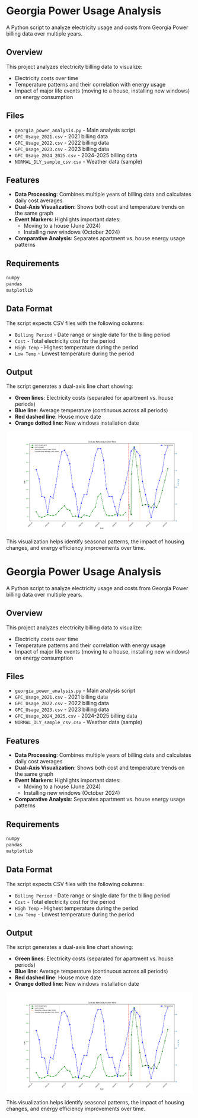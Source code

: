 
# Georgia Power Usage Analysis

A Python script to analyze electricity usage and costs from Georgia Power billing data over multiple years.

## Overview

This project analyzes electricity billing data to visualize:
- Electricity costs over time
- Temperature patterns and their correlation with energy usage
- Impact of major life events (moving to a house, installing new windows) on energy consumption

## Files

- `georgia_power_analysis.py` - Main analysis script
- `GPC_Usage_2021.csv` - 2021 billing data
- `GPC_Usage_2022.csv` - 2022 billing data  
- `GPC_Usage_2023.csv` - 2023 billing data
- `GPC_Usage_2024_2025.csv` - 2024-2025 billing data
- `NORMAL_DLY_sample_csv.csv` - Weather data (sample)

## Features

- **Data Processing**: Combines multiple years of billing data and calculates daily cost averages
- **Dual-Axis Visualization**: Shows both cost and temperature trends on the same graph
- **Event Markers**: Highlights important dates:
  - Moving to a house (June 2024)
  - Installing new windows (October 2024)
- **Comparative Analysis**: Separates apartment vs. house energy usage patterns

## Requirements

```python
numpy
pandas
matplotlib
```

## Data Format

The script expects CSV files with the following columns:
- `Billing Period` - Date range or single date for the billing period
- `Cost` - Total electricity cost for the period
- `High Temp` - Highest temperature during the period
- `Low Temp` - Lowest temperature during the period

## Output

The script generates a dual-axis line chart showing:
- **Green lines**: Electricity costs (separated for apartment vs. house periods)
- **Blue line**: Average temperature (continuous across all periods)
- **Red dashed line**: House move date
- **Orange dotted line**: New windows installation date

![Results](/static/images/projects/georgia_power/ga_power_20250728.png)

This visualization helps identify seasonal patterns, the impact of housing changes, and energy efficiency improvements over time.
<!-- 
Auto-synced from: https://github.com/curohn/georgia_power.git
Project: georgia_power
Last synced: 2025-07-28 17:42:26
-->

# Georgia Power Usage Analysis

A Python script to analyze electricity usage and costs from Georgia Power billing data over multiple years.

## Overview

This project analyzes electricity billing data to visualize:
- Electricity costs over time
- Temperature patterns and their correlation with energy usage
- Impact of major life events (moving to a house, installing new windows) on energy consumption

## Files

- `georgia_power_analysis.py` - Main analysis script
- `GPC_Usage_2021.csv` - 2021 billing data
- `GPC_Usage_2022.csv` - 2022 billing data  
- `GPC_Usage_2023.csv` - 2023 billing data
- `GPC_Usage_2024_2025.csv` - 2024-2025 billing data
- `NORMAL_DLY_sample_csv.csv` - Weather data (sample)

## Features

- **Data Processing**: Combines multiple years of billing data and calculates daily cost averages
- **Dual-Axis Visualization**: Shows both cost and temperature trends on the same graph
- **Event Markers**: Highlights important dates:
  - Moving to a house (June 2024)
  - Installing new windows (October 2024)
- **Comparative Analysis**: Separates apartment vs. house energy usage patterns

## Requirements

```python
numpy
pandas
matplotlib
```

## Data Format

The script expects CSV files with the following columns:
- `Billing Period` - Date range or single date for the billing period
- `Cost` - Total electricity cost for the period
- `High Temp` - Highest temperature during the period
- `Low Temp` - Lowest temperature during the period

## Output

The script generates a dual-axis line chart showing:
- **Green lines**: Electricity costs (separated for apartment vs. house periods)
- **Blue line**: Average temperature (continuous across all periods)
- **Red dashed line**: House move date
- **Orange dotted line**: New windows installation date

![Results](/static/images/projects/georgia_power/ga_power_20250728.png)

This visualization helps identify seasonal patterns, the impact of housing changes, and energy efficiency improvements over time.
